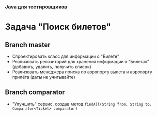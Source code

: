 ### Java для тестировщиков
# Задача "Поиск билетов"

## Branch master
- Спроектировать класс для информации о "Билете"
- Реализовать репозиторий для хранения информации о "Билетах" (добавить, удалить, получить список)
- Реализовать менеджера поиска по аэропорту вылета и аэропорту прилёта (даты не учитывайте)

## Branch comparator
- "Улучшить" сервис, создав метод `findAll(String from, String to, Comparator<Ticket> comparator)`

